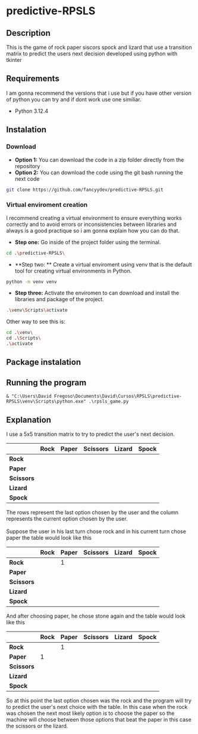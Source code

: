 # predictive-RPSLS

## Description
This is the game of rock paper siscors spock and lizard that use a transition matrix to predict the users next decision developed using python with tkinter
## Requirements
I am gonna recommend the versions that i use but if you have other version of python you can try and if dont work use one similiar.
- Python 3.12.4

## Instalation
### Download
- **Option 1:** You can download the code in a zip folder directly from the repository
- **Option 2:** You can download the code using the git bash running the next code
```bash
git clone https://github.com/fancyydev/predictive-RPSLS.git
```

### Virtual enviroment creation
I recommend creating a virtual environment to ensure everything works correctly and to avoid errors or inconsistencies between libraries and always is a good practique so i am gonna explain how you can do that.

- **Step one:** Go  inside of the project folder using the terminal.
```bash
cd .\predictive-RPSLS\
```
- **Step two: ** Create a virtual enviroment using venv that is the default tool for creating virtual environments in Python.
```bash
python -m venv venv
```
- **Step three:** Activate the enviromen to can download and install the libraries and package of the project.
```bash
.\venv\Scripts\activate
```
Other way to see this is:
```bash
cd .\venv\
cd .\Scripts\
.\activate
```

## Package instalation


## Running the program
```
& "C:\Users\David Fregoso\Documents\David\Cursos\RPSLS\predictive-RPSLS\venv\Scripts\python.exe" .\rpsls_game.py
```

## Explanation

  I use a 5x5 transition matrix to try to predict the user's next decision. 

|          | Rock   | Paper  | Scissors | Lizard  | Spock  |
|----------|--------|--------|----------|---------|--------|
| **Rock**     |        |        |          |         |        |
| **Paper**    |        |        |          |         |        |
| **Scissors** |        |        |          |         |        |
| **Lizard**   |        |        |          |         |        |
| **Spock**    |        |        |          |         |        |

<p>
  The rows represent the last option chosen by the user and the column represents the current option chosen by the user.
</br></br>
  Suppose the user in his last turn chose rock and in his current turn chose paper the table would look like this
</p>

|          | Rock   | Paper  | Scissors | Lizard  | Spock  |
|----------|--------|--------|----------|---------|--------|
| **Rock**     |        |1       |          |         |        |
| **Paper**    |        |        |          |         |        |
| **Scissors** |        |        |          |         |        |
| **Lizard**   |        |        |          |         |        |
| **Spock**    |        |        |          |         |        |

<p>
 And after choosing paper, he chose stone again and the table would look like this
</p>

|          | Rock   | Paper  | Scissors | Lizard  | Spock  |
|----------|--------|--------|----------|---------|--------|
| **Rock**     |        |1       |          |         |        |
| **Paper**    |1       |        |          |         |        |
| **Scissors** |        |        |          |         |        |
| **Lizard**   |        |        |          |         |        |
| **Spock**    |        |        |          |         |        |

<p>
    So at this point the last option chosen was the rock and the program will try to predict the user's next choice with the table. 
  In this case when the rock was chosen the next most likely option is to choose the paper so the machine will choose between those options that beat the paper in this case the scissors or the lizard.
</p>
